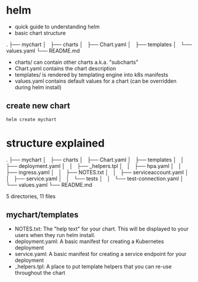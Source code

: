 # helm
* quick guide to understanding helm
* basic chart structure

.
├── mychart
│   ├── charts
│   ├── Chart.yaml
│   ├── templates
│   └── values.yaml
└── README.md

* charts/ can contain other charts a.k.a. "subcharts"
* Chart.yaml contains the chart description
* templates/ is rendered by templating engine into k8s manifests
* values.yaml contains default values for a chart (can be overridden during helm install)

## create new chart
```sh
helm create mychart
```

# structure explained

.
├── mychart
│   ├── charts
│   ├── Chart.yaml
│   ├── templates
│   │   ├── deployment.yaml
│   │   ├── _helpers.tpl
│   │   ├── hpa.yaml
│   │   ├── ingress.yaml
│   │   ├── NOTES.txt
│   │   ├── serviceaccount.yaml
│   │   ├── service.yaml
│   │   └── tests
│   │       └── test-connection.yaml
│   └── values.yaml
└── README.md

5 directories, 11 files

## mychart/templates
* NOTES.txt: The "help text" for your chart. This will be displayed to your users when they run helm install.
* deployment.yaml: A basic manifest for creating a Kubernetes deployment
* service.yaml: A basic manifest for creating a service endpoint for your deployment
* _helpers.tpl: A place to put template helpers that you can re-use throughout the chart
